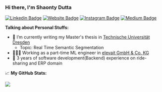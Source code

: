 ### Hi there, I'm Shaonty Dutta


<a target="_blank">[![Linkedin Badge](https://img.shields.io/badge/-LinkedIn-0e76a8?style=flat-square&logo=Linkedin&logoColor=white)](https://linkedin.com/in/s1s1ty)</a>
[![Website Badge](https://img.shields.io/badge/Website-3b5998?style=flat-square&logo=google-chrome&logoColor=white)](https://s1s1ty.github.io)
[![Instagram Badge](https://img.shields.io/badge/-Instagram-e4405f?style=flat-square&logo=Instagram&logoColor=white)](https://www.instagram.com/s0s0typ)
[![Medium Badge](https://img.shields.io/badge/medium-%2312100E.svg?&style=for-square&logo=medium&logoColor=white)](https://s1s1ty.medium.com/)


**Talking about Personal Stuffs:**

- 📝 I’m currently writing my Master's thesis in [Technische Universität Dresden](https://tu-dresden.de/?set_language=en)
    - Topic: Real Time Semantic Segmentation
- 👨🏻‍💻 Working as a part-time ML engineer in [elevait GmbH & Co. KG](https://elevait.de/)
- 🚀 3 years of software development(Backend) experience on ride-sharing and ERP domain


📈 **My GitHub Stats:**

<a href="https://github.com/s1s1ty" target="_blank">
  <img align="center" src="https://github-readme-stats.vercel.app/api?username=s1s1ty&theme=default&show_icons=true&count_private=true&hide=contribs&line_height=40" />
</a>

